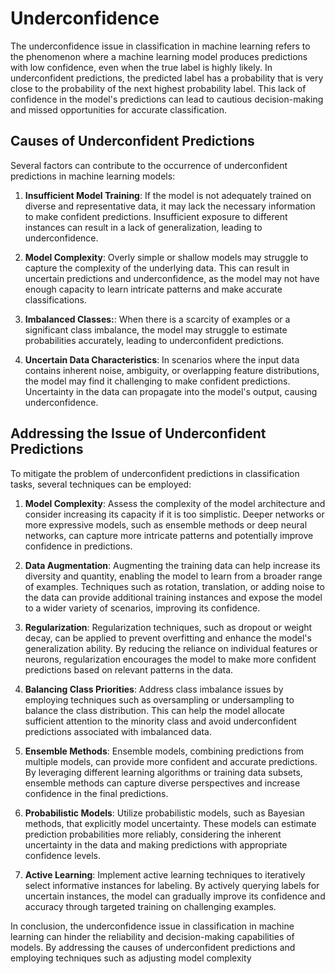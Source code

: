 # Underconfidence

The underconfidence issue in classification in machine learning refers to the phenomenon where a machine learning model produces predictions with low confidence, even when the true label is highly likely. In underconfident predictions, the predicted label has a probability that is very close to the probability of the next highest probability label. This lack of confidence in the model's predictions can lead to cautious decision-making and missed opportunities for accurate classification.

## Causes of Underconfident Predictions

Several factors can contribute to the occurrence of underconfident predictions in machine learning models:

1. **Insufficient Model Training**: If the model is not adequately trained on diverse and representative data, it may lack the necessary information to make confident predictions. Insufficient exposure to different instances can result in a lack of generalization, leading to underconfidence.

2. **Model Complexity**: Overly simple or shallow models may struggle to capture the complexity of the underlying data. This can result in uncertain predictions and underconfidence, as the model may not have enough capacity to learn intricate patterns and make accurate classifications.

3. **Imbalanced Classes:**: When there is a scarcity of examples or a significant class imbalance, the model may struggle to estimate probabilities accurately, leading to underconfident predictions.

4. **Uncertain Data Characteristics**: In scenarios where the input data contains inherent noise, ambiguity, or overlapping feature distributions, the model may find it challenging to make confident predictions. Uncertainty in the data can propagate into the model's output, causing underconfidence.

## Addressing the Issue of Underconfident Predictions

To mitigate the problem of underconfident predictions in classification tasks, several techniques can be employed:

1. **Model Complexity**: Assess the complexity of the model architecture and consider increasing its capacity if it is too simplistic. Deeper networks or more expressive models, such as ensemble methods or deep neural networks, can capture more intricate patterns and potentially improve confidence in predictions.

2. **Data Augmentation**: Augmenting the training data can help increase its diversity and quantity, enabling the model to learn from a broader range of examples. Techniques such as rotation, translation, or adding noise to the data can provide additional training instances and expose the model to a wider variety of scenarios, improving its confidence.

3. **Regularization**: Regularization techniques, such as dropout or weight decay, can be applied to prevent overfitting and enhance the model's generalization ability. By reducing the reliance on individual features or neurons, regularization encourages the model to make more confident predictions based on relevant patterns in the data.

4. **Balancing Class Priorities**: Address class imbalance issues by employing techniques such as oversampling or undersampling to balance the class distribution. This can help the model allocate sufficient attention to the minority class and avoid underconfident predictions associated with imbalanced data.

5. **Ensemble Methods**: Ensemble models, combining predictions from multiple models, can provide more confident and accurate predictions. By leveraging different learning algorithms or training data subsets, ensemble methods can capture diverse perspectives and increase confidence in the final predictions.

6. **Probabilistic Models**: Utilize probabilistic models, such as Bayesian methods, that explicitly model uncertainty. These models can estimate prediction probabilities more reliably, considering the inherent uncertainty in the data and making predictions with appropriate confidence levels.

7. **Active Learning**: Implement active learning techniques to iteratively select informative instances for labeling. By actively querying labels for uncertain instances, the model can gradually improve its confidence and accuracy through targeted training on challenging examples.

In conclusion, the underconfidence issue in classification in machine learning can hinder the reliability and decision-making capabilities of models. By addressing the causes of underconfident predictions and employing techniques such as adjusting model complexity
